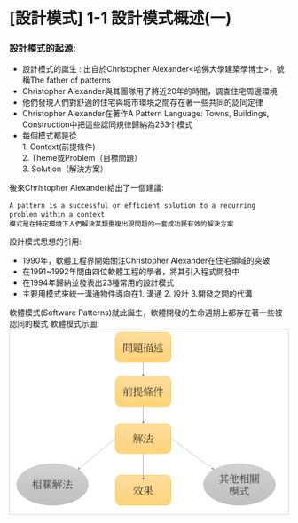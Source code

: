 # [設計模式] 1-1 設計模式概述(一)

### 設計模式的起源:

- 設計模式的誕生 : 出自於Christopher Alexander<哈佛大學建築學博士>，號稱The father of patterns
- Christopher Alexander與其團隊用了將近20年的時間，調查住宅周邊環境
- 他們發現人們對舒適的住宅與城市環境之間存在著一些共同的認同定律
- Christopher Alexander在著作A Pattern Language: Towns, Buildings, Construction中把這些認同規律歸納為253个模式
- 每個模式都是從\
		1. Context(前提條件)\
		2. Theme或Problem（目標問題）\
		3.  Solution（解決方案）

後來Christopher Alexander給出了一個建議:
```
A pattern is a successful or efficient solution to a recurring  problem within a context
模式是在特定環境下人們解決某類重複出現問題的一套成功獲有效的解決方案
```


設計模式思想的引用:

- 1990年，軟體工程界開始關注Christopher Alexander在住宅領域的突破
- 在1991~1992年間由四位軟體工程的學者，將其引入程式開發中
- 在1994年歸納並發表出23種常用的設計模式
- 主要用模式來統一溝通物件導向在1. 溝通 2. 設計 3.開發之間的代溝

軟體模式(Software Patterns)就此誕生，軟體開發的生命週期上都存在著一些被認同的模式
軟體模式示圖:
![mdImg](https://github.com/LonelyYeezhiChicken/chicken-personal/blob/main/src/assets/mdImgs/designPattern/orverviewP1.png?raw=true)
